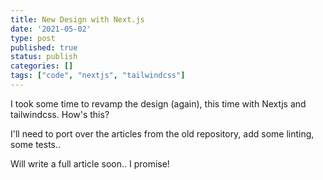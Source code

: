 ```yaml
---
title: New Design with Next.js
date: '2021-05-02'
type: post
published: true
status: publish
categories: []
tags: ["code", "nextjs", "tailwindcss"]
---
```

I took some time to revamp the design (again), this time with Nextjs and tailwindcss. How's this?

I'll need to port over the articles from the old repository, add some linting, some tests..


Will write a full article soon.. I promise!